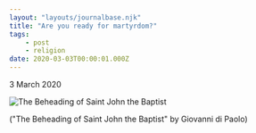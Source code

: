 ```yaml
---
layout: "layouts/journalbase.njk"
title: "Are you ready for martyrdom?"
tags: 
    - post
    - religion
date: 2020-03-03T00:00:01.000Z
---
```


3 March 2020

![The Beheading of Saint John the Baptist](/journal/2020/beheading_of_st_john_the_baptist.jpg)

("The Beheading of Saint John the Baptist" by Giovanni di Paolo)